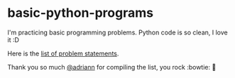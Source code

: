 # basic-python-programs
I'm practicing basic programming problems. Python code is so clean, I love it :D

Here is the [list of problem statements](https://adriann.github.io/programming_problems.html).

Thank you so much [@adriann](https://github.com/adriann) for compiling the list, you rock :bowtie: :metal: